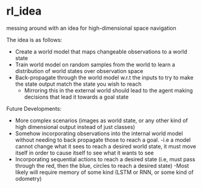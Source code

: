 # rl_idea
messing around with an idea for high-dimensional space navigation

The idea is as follows:

- Create a world model that maps changeable observations to a world state
- Train world model on random samples from the world to learn a distribution of world states over observation space
- Back-propagate through the world model w.r.t the inputs to try to make the state output match the state you wish to reach
  - Mirroring this in the external world should lead to the agent making decisions that lead it towards a goal state
  
Future Developments:
- More complex scenarios (images as world state, or any other kind of high dimensional output instead of just classes)
- Somehow incorporating observations into the internal world model without needing to back propagate those to reach a goal.
  -i.e a model cannot change what it sees to reach a desired world state, it must move itself in order to cause itself to see what it wants to see
- Incorporating sequential actions to reach a desired state (i.e, must pass through the red, then the blue, circles to reach a desired state)
  -Most likely will require memory of some kind (LSTM or RNN, or some kind of odometry)

